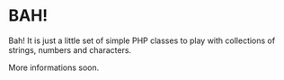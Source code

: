 BAH!
===

Bah! It is just a little set of simple PHP classes to play with collections of strings, numbers and characters.

More informations soon.
